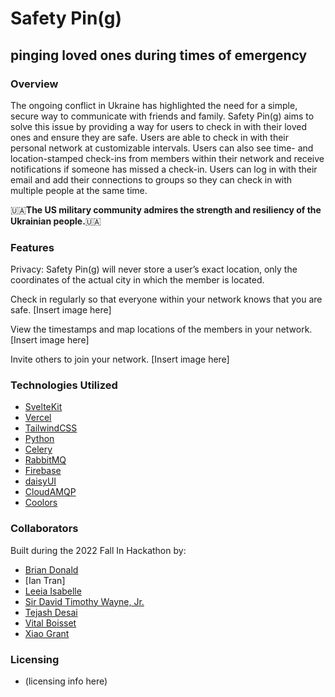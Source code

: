 # Safety Pin(g)
## pinging loved ones during times of emergency
### Overview
The ongoing conflict in Ukraine has highlighted the need for a simple, secure way to communicate with friends and family. Safety Pin(g) aims to solve this issue by providing a way for users to check in with their loved ones and ensure they are safe. Users are able to check in with their personal network at customizable intervals. Users can also see time- and location-stamped check-ins from members within their network and receive notifications if someone has missed a check-in. Users can log in with their email and add their connections to groups so they can check in with multiple people at the same time.

:ukraine:**The US military community admires the strength and resiliency of the Ukrainian people.**:ukraine:

### Features
Privacy: Safety Pin(g) will never store a user’s exact location, only the coordinates of the actual city in which the member is located.

Check in regularly so that everyone within your network knows that you are safe.
[Insert image here]

View the timestamps and map locations of the members in your network.
[Insert image here]

Invite others to join your network.
[Insert image here]

### Technologies Utilized
* [SvelteKit](https://svelte.dev/)
* [Vercel](https://vercel.com/)
* [TailwindCSS](https://tailwindcss.com/)
* [Python](https://www.python.org/)
* [Celery](https://docs.celeryq.dev/en/stable/index.html)
* [RabbitMQ](https://www.rabbitmq.com/)
* [Firebase](https://firebase.google.com/)
* [daisyUI](https://daisyui.com/)
* [CloudAMQP](https://www.cloudamqp.com/)
* [Coolors](https://coolors.co/)

### Collaborators
Built during the 2022 Fall In Hackathon by:
* [Brian Donald](https://github.com/0c370t)
* [Ian Tran]
* [Leeia Isabelle](https://github.com/Leeiaisabelle)
* [Sir David Timothy Wayne, Jr.](https://github.com/Wolverine971)
* [Tejash Desai](https://github.com/Tejash241)
* [Vital Boisset](https://github.com/vital-b)
* [Xiao Grant](https://github.com/XiaoLGrant)

### Licensing
* (licensing info here)
